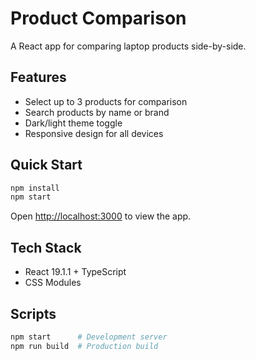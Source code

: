 # Product Comparison

A React app for comparing laptop products side-by-side.

## Features

- Select up to 3 products for comparison
- Search products by name or brand
- Dark/light theme toggle
- Responsive design for all devices

## Quick Start

```bash
npm install
npm start
```

Open [http://localhost:3000](http://localhost:3000) to view the app.

## Tech Stack

- React 19.1.1 + TypeScript
- CSS Modules

## Scripts

```bash
npm start      # Development server
npm run build  # Production build
```
